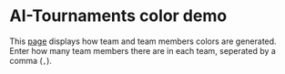 # AI-Tournaments color demo
This [page](https://chrisacrobat.github.io/AI-Tournaments-Color-Demo/) displays how team and team members colors are generated. Enter how many team members there are in each team, seperated by a comma (`,`).
